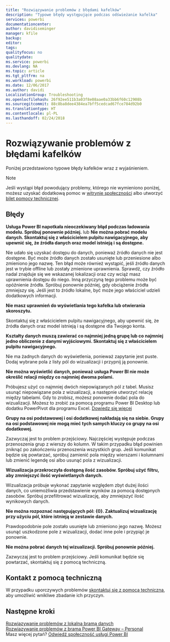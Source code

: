 ```yaml
---
title: "Rozwiązywanie problemów z błędami kafelków"
description: "Typowe błędy występujące podczas odświeżanie kafelka"
services: powerbi
documentationcenter: 
author: davidiseminger
manager: kfile
backup: 
editor: 
tags: 
qualityfocus: no
qualitydate: 
ms.service: powerbi
ms.devlang: NA
ms.topic: article
ms.tgt_pltfrm: na
ms.workload: powerbi
ms.date: 12/06/2017
ms.author: davidi
LocalizationGroup: Troubleshooting
ms.openlocfilehash: 26f92ee511b3a03f8e08aae0a33bb6f60c12908b
ms.sourcegitcommit: 88c8ba8dee4384ea7bff5cedcad67fce784d92b0
ms.translationtype: HT
ms.contentlocale: pl-PL
ms.lasthandoff: 02/24/2018
---
```

# <a name="troubleshooting-tile-errors"></a>Rozwiązywanie problemów z błędami kafelków
Poniżej przedstawiono typowe błędy kafelków wraz z wyjaśnieniem.

> [!NOTE]
> Jeśli wystąpi błąd powodujący problemy, którego nie wymieniono poniżej, możesz uzyskać dodatkową pomoc w [witrynie społeczności](http://community.powerbi.com/) albo utworzyć [bilet pomocy technicznej](https://powerbi.microsoft.com/support/).
> 
> 

## <a name="errors"></a>Błędy
**Usługa Power BI napotkała nieoczekiwany błąd podczas ładowania modelu. Spróbuj ponownie później.**
lub **Nie można pobrać modelu danych. Skontaktuj się z właścicielem pulpitu nawigacyjnego, aby upewnić się, że źródła danych oraz model istnieją i są dostępne.**

Nie udało się uzyskać dostępu do danych, ponieważ źródło danych nie jest dostępne. Być może źródło danych zostało usunięte lub przeniesione albo zmieniono jego nazwę. Ten błąd może również wystąpić, jeśli źródło danych jest w trybie offline lub zostały zmienione uprawnienia. Sprawdź, czy źródło nadal znajduje się we wskazanej lokalizacji oraz czy wciąż masz uprawnienia dostępu do niego. Inną przyczyną tego problemu może być opóźnienie źródła. Spróbuj ponownie później, gdy obciążenie źródła zmniejszy się. Jeśli jest to źródło lokalne, być może jego właściciel udzieli dodatkowych informacji.

**Nie masz uprawnień do wyświetlania tego kafelka lub otwierania skoroszytu.**

Skontaktuj się z właścicielem pulpitu nawigacyjnego, aby upewnić się, że źródła danych oraz model istnieją i są dostępne dla Twojego konta.

**Kształty danych muszą zawierać co najmniej jedną grupę lub co najmniej jedno obliczenie z danymi wyjściowymi. Skontaktuj się z właścicielem pulpitu nawigacyjnego.**

Nie ma żadnych danych do wyświetlenia, ponieważ zapytanie jest puste. Dodaj wybrane pola z listy pól do wizualizacji i przypnij ją ponownie.

**Nie można wyświetlić danych, ponieważ usługa Power BI nie może określić relacji między co najmniej dwoma polami.**

Próbujesz użyć co najmniej dwóch niepowiązanych pól z tabel. Musisz usunąć niepowiązane pola z wizualizacji, a następnie utworzyć relację między tabelami. Gdy to zrobisz, możesz ponownie dodać pola do wizualizacji. Możesz to zrobić za pomocą programu Power BI Desktop lub dodatku PowerPivot dla programu Excel. [Dowiedz się więcej](desktop-create-and-manage-relationships.md)

**Grupy na osi podstawowej i osi dodatkowej nakładają się na siebie. Grupy na osi podstawowej nie mogą mieć tych samych kluczy co grupy na osi dodatkowej.**

Zazwyczaj jest to problem przejściowy. Najczęściej występuje podczas przenoszenia grup z wierszy do kolumn. W takim przypadku błąd powinien zniknąć po zakończeniu przenoszenia wszystkich grup. Jeśli komunikat będzie się powtarzać, spróbuj zamienić pola między wierszami i kolumnami lub zmienić legendę osi albo usunąć pola z wizualizacji.  

**Wizualizacja przekroczyła dostępną ilość zasobów. Spróbuj użyć filtru, aby zmniejszyć ilość wyświetlanych danych.**

Wizualizacja próbuje wykonać zapytanie względem zbyt dużej ilości danych, co uniemożliwia przedstawienie wyników za pomocą dostępnych zasobów. Spróbuj przefiltrować wizualizację, aby zmniejszyć ilość wynikowych danych.

**Nie można rozpoznać następujących pól: {0}. Zaktualizuj wizualizację przy użyciu pól, które istnieją w zestawie danych.**

Prawdopodobnie pole zostało usunięte lub zmieniono jego nazwę. Możesz usunąć uszkodzone pole z wizualizacji, dodać inne pole i przypiąć je ponownie.

**Nie można pobrać danych tej wizualizacji. Spróbuj ponownie później.**

Zazwyczaj jest to problem przejściowy. Jeśli komunikat będzie się powtarzać, skontaktuj się z pomocą techniczną.

## <a name="contact-support"></a>Kontakt z pomocą techniczną
W przypadku uporczywych problemów [skontaktuj się z pomocą techniczną](https://support.powerbi.com), aby umożliwić wnikliwe zbadanie ich przyczyn.

## <a name="next-steps"></a>Następne kroki
[Rozwiązywanie problemów z lokalną bramą danych](service-gateway-onprem-tshoot.md)  
[Rozwiązywanie problemów z bramą Power BI Gateway – Personal](service-admin-troubleshooting-power-bi-personal-gateway.md)  
Masz więcej pytań? [Odwiedź społeczność usługi Power BI](http://community.powerbi.com/)

